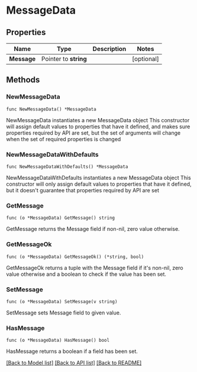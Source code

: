 # MessageData

## Properties

Name | Type | Description | Notes
------------ | ------------- | ------------- | -------------
**Message** | Pointer to **string** |  | [optional] 

## Methods

### NewMessageData

`func NewMessageData() *MessageData`

NewMessageData instantiates a new MessageData object
This constructor will assign default values to properties that have it defined,
and makes sure properties required by API are set, but the set of arguments
will change when the set of required properties is changed

### NewMessageDataWithDefaults

`func NewMessageDataWithDefaults() *MessageData`

NewMessageDataWithDefaults instantiates a new MessageData object
This constructor will only assign default values to properties that have it defined,
but it doesn't guarantee that properties required by API are set

### GetMessage

`func (o *MessageData) GetMessage() string`

GetMessage returns the Message field if non-nil, zero value otherwise.

### GetMessageOk

`func (o *MessageData) GetMessageOk() (*string, bool)`

GetMessageOk returns a tuple with the Message field if it's non-nil, zero value otherwise
and a boolean to check if the value has been set.

### SetMessage

`func (o *MessageData) SetMessage(v string)`

SetMessage sets Message field to given value.

### HasMessage

`func (o *MessageData) HasMessage() bool`

HasMessage returns a boolean if a field has been set.


[[Back to Model list]](../README.md#documentation-for-models) [[Back to API list]](../README.md#documentation-for-api-endpoints) [[Back to README]](../README.md)


